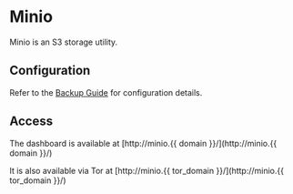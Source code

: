 # Minio

Minio is an S3 storage utility.

## Configuration

Refer to the [Backup Guide](/setup/backups) for configuration details.

## Access

The dashboard is available at [http://minio.{{ domain }}/](http://minio.{{ domain }}/)

It is also available via Tor at [http://minio.{{ tor_domain }}/](http://minio.{{ tor_domain }}/)